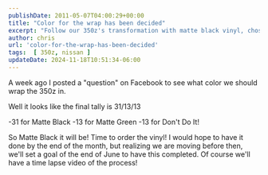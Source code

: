 ```yaml
---
publishDate: 2011-05-07T04:00:29+00:00
title: "Color for the wrap has been decided"
excerpt: "Follow our 350z's transformation with matte black vinyl, chosen by Facebook poll. Complete with a time-lapse video by the end of June."
author: chris
url: 'color-for-the-wrap-has-been-decided'
tags:  [ 350z, nissan ] 
updateDate: 2024-11-18T10:51:34-06:00
---
```


A week ago I posted a "question" on Facebook to see what color we should wrap the 350z in. 

Well it looks like the final tally is 31/13/13

-31 for Matte Black
-13 for Matte Green
-13 for Don't Do It!

So Matte Black it will be! Time to order the vinyl! I would hope to have it done by the end of the month, but realizing we are moving before then, we'll set a goal of the end of June to have this completed. Of course we'll have a time lapse video of the process!
